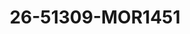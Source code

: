 ---
title: 26-51309-MOR1451
image: /v1543919832/viterbo/26-51309-MOR1451.jpg
brand: mori-lee
layout: vestito
---